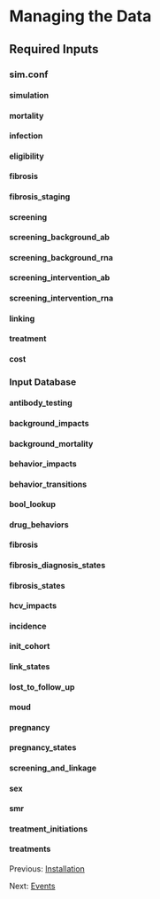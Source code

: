 # Managing the Data

## Required Inputs

### sim.conf

#### simulation

#### mortality

#### infection

#### eligibility

#### fibrosis

#### fibrosis_staging

#### screening

#### screening_background_ab

#### screening_background_rna

#### screening_intervention_ab

#### screening_intervention_rna

#### linking

#### treatment

#### cost

### Input Database

#### antibody_testing

#### background_impacts

#### background_mortality

#### behavior_impacts

#### behavior_transitions

#### bool_lookup

#### drug_behaviors

#### fibrosis

#### fibrosis_diagnosis_states

#### fibrosis_states

#### hcv_impacts

#### incidence

#### init_cohort

#### link_states

#### lost_to_follow_up

#### moud

#### pregnancy

#### pregnancy_states

#### screening_and_linkage

#### sex

#### smr

#### treatment_initiations

#### treatments

Previous: [Installation](installation.md)

Next: [Events](events.md)
